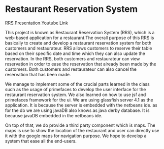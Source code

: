 # Restaurant Reservation System

[RRS Presentation Youtube Link](https://youtu.be/44Z2FIjhTtU)

This project is known as Restaurant Reservation System (RRS), which is a web-based application for a restaurant.The overall purpose of this RRS is basically to create and develop a restaurant reservation system for both customers and restaurateur.  RRS allows customers to reserve their table based on their specific date and time which they can also update the reservation. In the RRS, both customers and restaurateur can view reservation in order to ease the reservation that already been made by the customers. Both customers and restaurateur can also cancel the reservation that has been made.

We manage to implement some of the crucial parts learned in the class such as the usage of primefaces to develop the user interface for the restaurant reservation system. We also learned on how to use jsf and primefaces framework for the ui. We are using glassfish server 4.1 as the application. It is because the server is embedded with the netbeans ide. as for the db we are using javaDB also knows as java derby database. It is because javaDB embedded in the netbeans ide. 

On top of that, we do provide a third party component which is maps. The maps is use to show the location of the restaurant and user can directly use it with the google maps for navigation purpose. We hope to develop a system that ease all the end-users.

